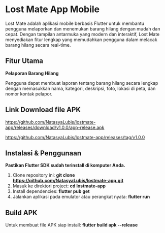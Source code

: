 # Lost Mate App Mobile

Lost Mate adalah aplikasi mobile berbasis Flutter untuk membantu pengguna melaporkan dan menemukan barang hilang dengan mudah dan cepat. Dengan tampilan antarmuka yang modern dan interaktif, Lost Mate menyediakan fitur lengkap yang memudahkan pengguna dalam melacak barang hilang secara real-time.

## Fitur Utama
**Pelaporan Barang Hilang**

Pengguna dapat membuat laporan tentang barang hilang secara lengkap dengan memasukkan nama, kategori, deskripsi, foto, lokasi di peta, dan nomor kontak pelapor.

## Link Download file APK
https://github.com/NatasyaLubis/lostmate-app/releases/download/v1.0.0/app-release.apk

https://github.com/NatasyaLubis/lostmate-app/releases/tag/v1.0.0

## Instalasi & Penggunaan
**Pastikan Flutter SDK sudah terinstall di komputer Anda.**

1. Clone repository ini:
**git clone https://github.com/NatasyaLubis/lostmate-app.git**
3. Masuk ke direktori project:
 **cd lostmate-app**
4. Install dependencies:
**flutter pub get**
5. Jalankan aplikasi pada emulator atau perangkat nyata:
**flutter run**

## Build APK
Untuk membuat file APK siap install:
**flutter build apk --release**

